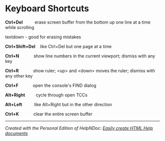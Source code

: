 # Keyboard Shortcuts

**Ctrl+Del**&nbsp; &nbsp; &nbsp; &nbsp; &nbsp; erase screen buffer from the bottom up one line at a time while scrolling

textdown - good for erasing mistakes

**Ctrl+Shift+Del**&nbsp; &nbsp; like Ctrl+Del but one page at a time

**Ctrl+N**&nbsp; &nbsp; &nbsp; &nbsp; &nbsp; &nbsp; show line numbers in the current viewport; dismiss with any key

**Ctrl+R**&nbsp; &nbsp; &nbsp; &nbsp; &nbsp; &nbsp; show ruler; \<up\> and \<down\> moves the ruler; dismiss with any other key

**Ctrl+F**&nbsp; &nbsp; &nbsp; &nbsp; &nbsp; &nbsp; open the console's FIND dialog

**Alt+Right** &nbsp; &nbsp; &nbsp; &nbsp; cycle through open TCCs

**Alt+Left**&nbsp; &nbsp; &nbsp; &nbsp; &nbsp; like Alt+Right but in the other direction

**Ctrl+K**&nbsp; &nbsp; &nbsp; &nbsp; &nbsp; &nbsp; clear the entire screen buffer


***
_Created with the Personal Edition of HelpNDoc: [Easily create HTML Help documents](<https://www.helpndoc.com/feature-tour>)_
